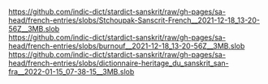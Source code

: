 https://github.com/indic-dict/stardict-sanskrit/raw/gh-pages/sa-head/french-entries/slobs/Stchoupak-Sanscrit-French__2021-12-18_13-20-56Z__3MB.slob  
https://github.com/indic-dict/stardict-sanskrit/raw/gh-pages/sa-head/french-entries/slobs/burnouf__2021-12-18_13-20-56Z__3MB.slob  
https://github.com/indic-dict/stardict-sanskrit/raw/gh-pages/sa-head/french-entries/slobs/dictionnaire-heritage_du_sanskrit_san-fra__2022-01-15_07-38-15__3MB.slob  
